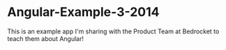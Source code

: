 Angular-Example-3-2014
======================

This is an example app I'm sharing with the Product Team at Bedrocket to teach them about Angular!
